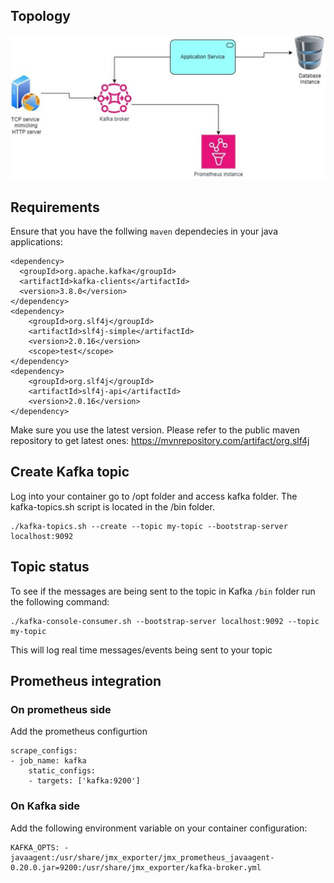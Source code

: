 
##  Topology

![alt text](essay-topology.png)

## Requirements

Ensure that you have the follwing `maven` dependecies in your java applications:

    <dependency>
      <groupId>org.apache.kafka</groupId>
      <artifactId>kafka-clients</artifactId>
      <version>3.8.0</version>
    </dependency>
    <dependency>
        <groupId>org.slf4j</groupId>
        <artifactId>slf4j-simple</artifactId>
        <version>2.0.16</version>
        <scope>test</scope>
    </dependency>
    <dependency>
        <groupId>org.slf4j</groupId>
        <artifactId>slf4j-api</artifactId>
        <version>2.0.16</version>
    </dependency>
    


Make sure you use the latest version. Please refer to the public maven repository to get latest ones: https://mvnrepository.com/artifact/org.slf4j

## Create Kafka topic

Log into your container go to /opt folder and access kafka folder. The kafka-topics.sh script is located in the /bin  folder.

    ./kafka-topics.sh --create --topic my-topic --bootstrap-server localhost:9092


## Topic status

To see if the messages are being sent to the topic in Kafka `/bin`  folder run the following command: 

    ./kafka-console-consumer.sh --bootstrap-server localhost:9092 --topic my-topic

This will log real time messages/events being sent to your topic


## Prometheus integration

### On prometheus side

Add the prometheus configurtion

    scrape_configs:
    - job_name: kafka
        static_configs:
        - targets: ['kafka:9200']

### On Kafka side

Add the following environment variable on your container configuration:

    KAFKA_OPTS: -javaagent:/usr/share/jmx_exporter/jmx_prometheus_javaagent-0.20.0.jar=9200:/usr/share/jmx_exporter/kafka-broker.yml



